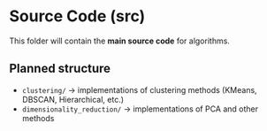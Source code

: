# Source Code (src)

This folder will contain the **main source code** for algorithms.

## Planned structure
- `clustering/` → implementations of clustering methods (KMeans, DBSCAN, Hierarchical, etc.)
- `dimensionality_reduction/` → implementations of PCA and other methods

